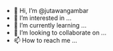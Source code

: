 - 👋 Hi, I’m @jutawangambar
- 👀 I’m interested in ...
- 🌱 I’m currently learning ...
- 💞️ I’m looking to collaborate on ...
- 📫 How to reach me ...

<!---
jutawangambar/jutawangambar is a ✨ special ✨ repository because its `README.md` (this file) appears on your GitHub profile.
You can click the Preview link to take a look at your changes.
--->
